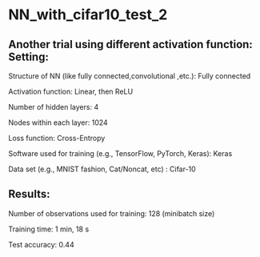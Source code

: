 # NN_with_cifar10_test_2
Another trial using different activation function:
Setting:
--------------------
Structure of NN (like fully connected,convolutional ,etc.): Fully connected

Activation function: Linear, then ReLU

Number of hidden layers: 4

Nodes within each layer: 1024

Loss function: Cross-Entropy

Software used for training (e.g., TensorFlow, PyTorch, Keras): Keras

Data set (e.g., MNIST fashion, Cat/Noncat, etc) : Cifar-10

Results:
--------------------
Number of observations used for training: 128 (minibatch size)

Training time: 1 min, 18 s

Test accuracy: 0.44
